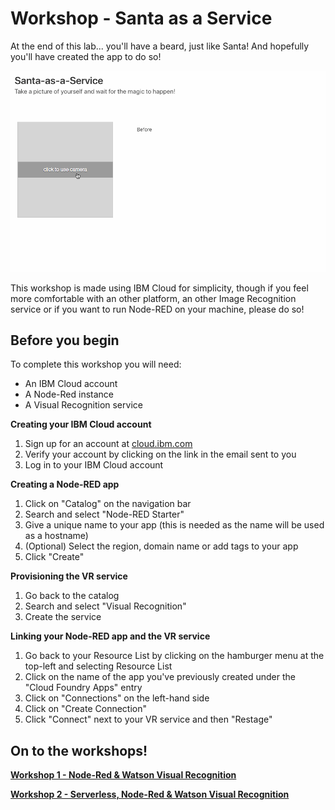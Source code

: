 # Workshop - Santa as a Service

At the end of this lab... you'll have a beard, just like Santa! And hopefully you'll have created the app to do so! 

![App Preview](santa.gif "App Preview")

This workshop is made using IBM Cloud for simplicity, though if you feel more comfortable with an other platform, an other Image Recognition service or if you want to run Node-RED on your machine, please do so! 

## Before you begin

To complete this workshop you will need:
- An IBM Cloud account
- A Node-Red instance
- A Visual Recognition service

**Creating your IBM Cloud account**

1. Sign up for an account at [cloud.ibm.com](https://cloud.ibm.com/registration)
2. Verify your account by clicking on the link in the email sent to you
3. Log in to your IBM Cloud account

**Creating a Node-RED app** 

1. Click on "Catalog" on the navigation bar
2. Search and select "Node-RED Starter" 
3. Give a unique name to your app (this is needed as the name will be used as a hostname)
4. (Optional) Select the region, domain name or add tags to your app
4. Click "Create"

**Provisioning the VR service**

1. Go back to the catalog
1. Search and select "Visual Recognition" 
2. Create the service

**Linking your Node-RED app and the VR service**

1. Go back to your Resource List by clicking on the hamburger menu at the top-left and selecting Resource List
2. Click on the name of the app you've previously created under the "Cloud Foundry Apps" entry
3. Click on "Connections" on the left-hand side
4. Click on "Create Connection"
5. Click "Connect" next to your VR service and then "Restage"

## On to the workshops! 

[**Workshop 1 - Node-Red & Watson Visual Recognition**](workshop1.md)

[**Workshop 2 - Serverless, Node-Red & Watson Visual Recognition**](workshop%202/README.md)
